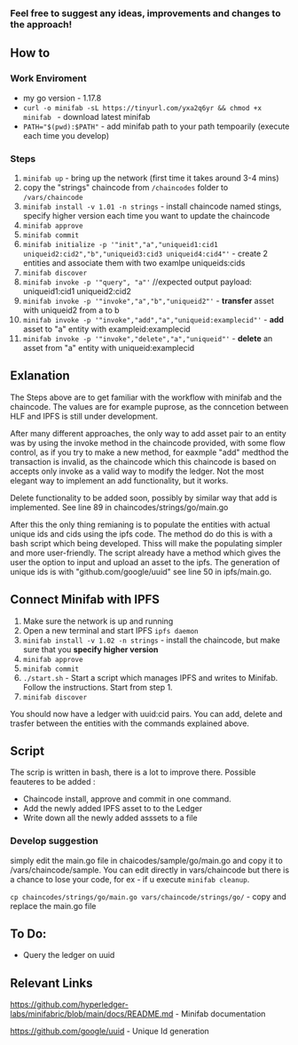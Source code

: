 ### Feel free to suggest any ideas, improvements and changes to the approach!

## How to
### Work Enviroment
- my go version - 1.17.8
- ```curl -o minifab -sL https://tinyurl.com/yxa2q6yr && chmod +x minifab ``` - download latest minifab
- ```PATH="$(pwd):$PATH"``` - add minifab path to your path tempoarily (execute each time you develop)

### Steps
1. ```minifab up``` - bring up the network (first time it takes around 3-4 mins)
2. copy the "strings" chaincode from ```/chaincodes``` folder to ```/vars/chaincode```
3. ```minifab install -v 1.01 -n strings``` - install chaincode named stings, specify higher version each time you want to update the chaincode
4. ```minifab approve```
5. ```minifab commit```
7. ```minifab initialize -p '"init","a","uniqueid1:cid1 uniqueid2:cid2","b","uniqueid3:cid3 uniqueid4:cid4"'``` - create 2 entities and associate them with two examlpe uniqueids:cids
8. ```minifab discover```
9. ```minifab invoke -p '"query", "a"'``` //expected output payload: uniqueid1:cid1 uniqueid2:cid2
10. ```minifab invoke -p '"invoke","a","b","uniqueid2"'``` - **transfer** asset with uniqueid2 from a to b
11. ```minifab invoke -p '"invoke","add","a","uniqueid:examplecid"'``` - **add** asset to "a" entity with exampleid:examplecid
12. ```minifab invoke -p '"invoke","delete","a","uniqueid"'``` - **delete** an asset from "a" entity with uniqueid:examplecid

## Exlanation

The Steps above are to get familiar with the workflow with minifab and the chaincode. The values are for example puprose, as the conncetion between HLF and IPFS is still under development. 

After many different approaches, the only way to add asset  pair to an entity was by using the invoke method in the chaincode provided, with some flow control,  as if you try to make a new method, for eaxmple "add" medthod the transaction is invalid, as the chaincode which this chaincode is based on accepts only invoke as a valid way to modify the ledger. Not the most elegant way to implement an add functionality, but it works. 

Delete functionality to be added soon, possibly by similar way that add is implemented. See line 89 in chaincodes/strings/go/main.go

After this the only thing remianing is to populate the entities with actual unique ids and cids using the ipfs code. The method do do this is with a bash script which being developed. Thiss will make the populating simpler and more user-friendly. The script already have a method which gives the user the option to input and upload an asset to the ipfs. The generation of unique ids is with "github.com/google/uuid" see line 50 in ipfs/main.go. 

## Connect Minifab with IPFS
1. Make sure the network is up and running
2. Open a new terminal and start IPFS ```ipfs daemon```
3. ```minifab install -v 1.02 -n strings``` - install the chaincode, but make sure that you **specify higher version** 
4. ```minifab approve```
5. ```minifab commit```
6. ```./start.sh``` - Start a script which manages IPFS and writes to Minifab. Follow the instructions. Start from step 1.
8. ```minifab discover```

You should now have a ledger with uuid:cid pairs. You can add, delete and trasfer between the entities with the commands explained above.

## Script
The scrip is written in bash, there is a lot to improve there. Possible feauteres to be added :
- Chaincode install, approve and commit in one command. 
- Add the newly added IPFS asset to to the Ledger
- Write down all the newly added asssets to a file

### Develop suggestion
simply edit the main.go file in chaicodes/sample/go/main.go and copy it to /vars/chaincode/sample. You can edit directly in vars/chaincode but there is a chance to lose your code, for ex - if u execute ```minifab cleanup```. 

```cp chaincodes/strings/go/main.go vars/chaincode/strings/go/``` - copy and replace the main.go file 

## To Do:
- Query the ledger on uuid

## Relevant Links
https://github.com/hyperledger-labs/minifabric/blob/main/docs/README.md - Minifab documentation

https://github.com/google/uuid - Unique Id generation
